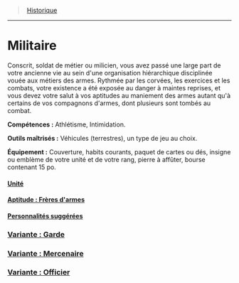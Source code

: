 ﻿---
!BackgroundItem
Abilities: Athlétisme, Intimidation.
MasteredTools: Véhicules (terrestres), un type de jeu au choix.
Equipment: Couverture, habits courants, paquet de cartes ou dés, insigne ou emblème de votre unité et de votre rang, pierre à affûter, bourse contenant 15 po.
Id: background_militaire_hd.md#militaire
RootId: background_militaire_hd.md
ParentLink: backgrounds_hd.md
Name: Militaire
ParentName: Historique
NameLevel: 1
Attributes:
  ParentNameLink: '[Historique](hd_backgrounds.md)'
  Markdown: >+
    >  <!--ParentNameLink-->[Historique](hd_backgrounds.md)<!--/ParentNameLink-->


    ---



    # <!--Name-->Militaire<!--/Name-->


    Conscrit, soldat de métier ou milicien, vous avez passé une large part de votre ancienne vie au sein d'une organisation hiérarchique disciplinée vouée aux métiers des armes. Rythmée par les corvées, les exercices et les combats, votre existence a été exposée au danger à maintes reprises, et vous devez votre salut à vos aptitudes au maniement des armes autant qu'à certains de vos compagnons d'armes, dont plusieurs sont tombés au combat.


    **Compétences :** <!--Abilities-->Athlétisme, Intimidation.<!--/Abilities-->


    **Outils maîtrisés :** <!--MasteredTools-->Véhicules (terrestres), un type de jeu au choix.<!--/MasteredTools-->


    **Équipement :** <!--Equipment-->Couverture, habits courants, paquet de cartes ou dés, insigne ou emblème de votre unité et de votre rang, pierre à affûter, bourse contenant 15 po.<!--/Equipment-->

  Name: Militaire
  Description: >+
    Conscrit, soldat de métier ou milicien, vous avez passé une large part de votre ancienne vie au sein d'une organisation hiérarchique disciplinée vouée aux métiers des armes. Rythmée par les corvées, les exercices et les combats, votre existence a été exposée au danger à maintes reprises, et vous devez votre salut à vos aptitudes au maniement des armes autant qu'à certains de vos compagnons d'armes, dont plusieurs sont tombés au combat.

  Abilities: Athlétisme, Intimidation.
  MasteredTools: Véhicules (terrestres), un type de jeu au choix.
  Equipment: Couverture, habits courants, paquet de cartes ou dés, insigne ou emblème de votre unité et de votre rang, pierre à affûter, bourse contenant 15 po.
AttributesDictionary: >+
  ParentNameLink: '[Historique](hd_backgrounds.md)'

  Markdown: >+

    >  <!--ParentNameLink-->[Historique](hd_backgrounds.md)<!--/ParentNameLink-->





    ---







    # <!--Name-->Militaire<!--/Name-->





    Conscrit, soldat de métier ou milicien, vous avez passé une large part de votre ancienne vie au sein d'une organisation hiérarchique disciplinée vouée aux métiers des armes. Rythmée par les corvées, les exercices et les combats, votre existence a été exposée au danger à maintes reprises, et vous devez votre salut à vos aptitudes au maniement des armes autant qu'à certains de vos compagnons d'armes, dont plusieurs sont tombés au combat.





    **Compétences :** <!--Abilities-->Athlétisme, Intimidation.<!--/Abilities-->





    **Outils maîtrisés :** <!--MasteredTools-->Véhicules (terrestres), un type de jeu au choix.<!--/MasteredTools-->





    **Équipement :** <!--Equipment-->Couverture, habits courants, paquet de cartes ou dés, insigne ou emblème de votre unité et de votre rang, pierre à affûter, bourse contenant 15 po.<!--/Equipment-->



  Name: Militaire

  Description: >+

    Conscrit, soldat de métier ou milicien, vous avez passé une large part de votre ancienne vie au sein d'une organisation hiérarchique disciplinée vouée aux métiers des armes. Rythmée par les corvées, les exercices et les combats, votre existence a été exposée au danger à maintes reprises, et vous devez votre salut à vos aptitudes au maniement des armes autant qu'à certains de vos compagnons d'armes, dont plusieurs sont tombés au combat.



  Abilities: Athlétisme, Intimidation.

  MasteredTools: Véhicules (terrestres), un type de jeu au choix.

  Equipment: Couverture, habits courants, paquet de cartes ou dés, insigne ou emblème de votre unité et de votre rang, pierre à affûter, bourse contenant 15 po.

Description: >+
  Conscrit, soldat de métier ou milicien, vous avez passé une large part de votre ancienne vie au sein d'une organisation hiérarchique disciplinée vouée aux métiers des armes. Rythmée par les corvées, les exercices et les combats, votre existence a été exposée au danger à maintes reprises, et vous devez votre salut à vos aptitudes au maniement des armes autant qu'à certains de vos compagnons d'armes, dont plusieurs sont tombés au combat.

---
>  [Historique](hd_backgrounds.md)

---


# Militaire

Conscrit, soldat de métier ou milicien, vous avez passé une large part de votre ancienne vie au sein d'une organisation hiérarchique disciplinée vouée aux métiers des armes. Rythmée par les corvées, les exercices et les combats, votre existence a été exposée au danger à maintes reprises, et vous devez votre salut à vos aptitudes au maniement des armes autant qu'à certains de vos compagnons d'armes, dont plusieurs sont tombés au combat.

**Compétences :** Athlétisme, Intimidation.

**Outils maîtrisés :** Véhicules (terrestres), un type de jeu au choix.

**Équipement :** Couverture, habits courants, paquet de cartes ou dés, insigne ou emblème de votre unité et de votre rang, pierre à affûter, bourse contenant 15 po.



#### [Unité](hd_background_militaire_unite.md)



#### [Aptitude : Frères d'armes](hd_background_militaire_aptitude_freres_darmes.md)



#### [Personnalités suggérées](hd_background_militaire_personnalites_suggerees.md)



### [Variante : Garde](hd_background_militaire_variante_garde.md)



### [Variante : Mercenaire](hd_background_militaire_variante_mercenaire.md)



### [Variante : Officier](hd_background_militaire_variante_officier.md)

